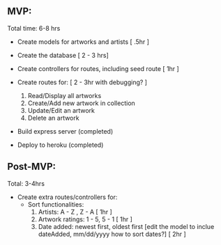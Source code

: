 ## MVP:
Total time: 6-8 hrs

- Create models for artworks and artists [ .5hr ]

- Create the database [ 2 - 3 hrs]

- Create controllers for routes, including seed route [ 1hr ]

- Create routes for:   [ 2 - 3hr with debugging? ]
	1) Read/Display all artworks
	2) Create/Add new artwork in collection 
	3) Update/Edit an artwork
	4) Delete an artwork

- Build express server (completed) 

- Deploy to heroku (completed)

## Post-MVP: 
Total: 3-4hrs

- Create extra routes/controllers for:
    - Sort functionalities:
        1) Artists: A - Z , Z - A      [ 1hr ]
        2) Artwork ratings:  1 - 5, 5 - 1           [ 1hr ]
        3) Date added: newest first, oldest first   [edit the model to inclue dateAdded, mm/dd/yyyy how to sort dates?]        [ 2hr ]

